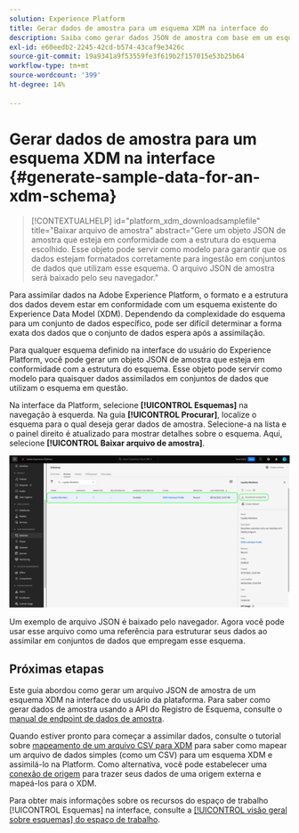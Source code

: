 ```yaml
---
solution: Experience Platform
title: Gerar dados de amostra para um esquema XDM na interface do
description: Saiba como gerar dados JSON de amostra com base em um esquema existente na interface do usuário do Adobe Experience Platform.
exl-id: e60eedb2-2245-42cd-b574-43caf9e3426c
source-git-commit: 19a9341a9f53559fe3f619b2f157015e53b25b64
workflow-type: tm+mt
source-wordcount: '399'
ht-degree: 14%

---
```


# Gerar dados de amostra para um esquema XDM na interface {#generate-sample-data-for-an-xdm-schema}

>[!CONTEXTUALHELP]
>id="platform_xdm_downloadsamplefile"
>title="Baixar arquivo de amostra"
>abstract="Gere um objeto JSON de amostra que esteja em conformidade com a estrutura do esquema escolhido. Esse objeto pode servir como modelo para garantir que os dados estejam formatados corretamente para ingestão em conjuntos de dados que utilizam esse esquema. O arquivo JSON de amostra será baixado pelo seu navegador."

Para assimilar dados na Adobe Experience Platform, o formato e a estrutura dos dados devem estar em conformidade com um esquema existente do Experience Data Model (XDM). Dependendo da complexidade do esquema para um conjunto de dados específico, pode ser difícil determinar a forma exata dos dados que o conjunto de dados espera após a assimilação.

Para qualquer esquema definido na interface do usuário do Experience Platform, você pode gerar um objeto JSON de amostra que esteja em conformidade com a estrutura do esquema. Esse objeto pode servir como modelo para quaisquer dados assimilados em conjuntos de dados que utilizam o esquema em questão.

Na interface da Platform, selecione **[!UICONTROL Esquemas]** na navegação à esquerda. Na guia **[!UICONTROL Procurar]**, localize o esquema para o qual deseja gerar dados de amostra. Selecione-a na lista e o painel direito é atualizado para mostrar detalhes sobre o esquema. Aqui, selecione **[!UICONTROL Baixar arquivo de amostra]**.

![A guia Procurar do espaço de trabalho Esquemas com um esquema selecionado e o arquivo de exemplo de download realçado.](../images/ui/sample/sample-data.png)

Um exemplo de arquivo JSON é baixado pelo navegador. Agora você pode usar esse arquivo como uma referência para estruturar seus dados ao assimilar em conjuntos de dados que empregam esse esquema.

## Próximas etapas

Este guia abordou como gerar um arquivo JSON de amostra de um esquema XDM na interface do usuário da plataforma. Para saber como gerar dados de amostra usando a API do Registro de Esquema, consulte o [manual de endpoint de dados de amostra](../api/sample-data.md).

Quando estiver pronto para começar a assimilar dados, consulte o tutorial sobre [mapeamento de um arquivo CSV para XDM](../../ingestion/tutorials/map-csv/overview.md) para saber como mapear um arquivo de dados simples (como um CSV) para um esquema XDM e assimilá-lo na Platform. Como alternativa, você pode estabelecer uma [conexão de origem](../../sources/home.md) para trazer seus dados de uma origem externa e mapeá-los para o XDM.

Para obter mais informações sobre os recursos do espaço de trabalho [!UICONTROL Esquemas] na interface, consulte a [[!UICONTROL visão geral sobre esquemas] do espaço de trabalho](./overview.md).
